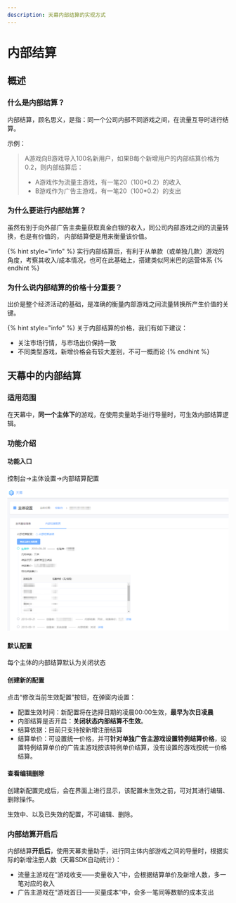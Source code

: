 ```yaml
---
description: 天幕内部结算的实现方式
---
```


# 内部结算

## 概述

### 什么是内部结算？

内部结算，顾名思义，是指：同一个公司内部不同游戏之间，在流量互导时进行结算。

示例：

> A游戏向B游戏导入100名新用户，如果B每个新增用户的内部结算价格为0.2，则内部结算后：
>
> * A游戏作为流量主游戏，有一笔20（100\*0.2）的收入
> * B游戏作为广告主游戏，有一笔20（100\*0.2）的支出

### 为什么要进行内部结算？

虽然有别于向外部广告主卖量获取真金白银的收入，同公司内部游戏之间的流量转换，也是有价值的， 内部结算便是用来衡量该价值。

{% hint style="info" %}
实行内部结算后，有利于从单款（或单独几款）游戏的角度，考察其收入/成本情况，也可在此基础上，搭建类似阿米巴的运营体系
{% endhint %}

### 为什么说内部结算的价格十分重要？

出价是整个经济活动的基础，是准确的衡量内部游戏之间流量转换所产生价值的关键。

{% hint style="info" %}
关于内部结算的价格，我们有如下建议：

* 关注市场行情，与市场出价保持一致
* 不同类型游戏，新增价格会有较大差别，不可一概而论
{% endhint %}

## 天幕中的内部结算

### 适用范围

在天幕中，**同一个主体下**的游戏，在使用卖量助手进行导量时，可生效内部结算逻辑。

### 功能介绍

#### 功能入口

控制台-&gt;主体设置-&gt;内部结算配置

![&#x5929;&#x5E55;-&#x5185;&#x90E8;&#x7ED3;&#x7B97;&#x914D;&#x7F6E;](../.gitbook/assets/qq-jie-tu-20191012155002.png)

#### 默认配置

每个主体的内部结算默认为关闭状态

#### 创建新的配置

点击“修改当前生效配置”按钮，在弹窗内设置：

* 配置生效时间：新配置将在选择日期的凌晨00:00生效，**最早为次日凌晨**
* 内部结算是否开启：**关闭状态内部结算不生效**。
* 结算依据：目前只支持按新增注册结算
* 结算单价：可设置统一价格，并可**针对单独广告主游戏设置特例结算价格**，设置特例结算单价的广告主游戏按该特例单价结算，没有设置的游戏按统一价格结算。

#### 查看编辑删除

创建新配置完成后，会在界面上进行显示，该配置未生效之前，可对其进行编辑、删除操作。

生效中、以及已失效的配置，不可编辑、删除。

### 内部结算开启后

内部结算**开启后**，使用天幕卖量助手，进行同主体内部游戏之间的导量时，根据实际的新增注册人数（天幕SDK自动统计）：

* 流量主游戏在“游戏收支——卖量收入”中，会根据结算单价及新增人数，多一笔对应的收入
* 广告主游戏在“游戏首日——买量成本”中，会多一笔同等数额的成本支出







